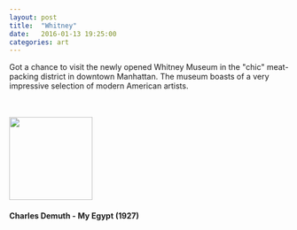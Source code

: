 ```yaml
---
layout: post
title:  "Whitney"
date:   2016-01-13 19:25:00
categories: art
---
```

Got a chance to visit the newly opened Whitney Museum in the "chic" meat-packing district in downtown Manhattan. The museum boasts of a very impressive selection of modern American artists.

<br><br>
<img class="myImg" src="{{site.baseurl}}/assets/IMG_.jpg" alt=" " width="150" height="150">
<br>
<h4>Charles Demuth - My Egypt (1927)<h4>
